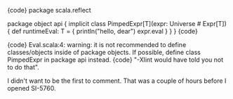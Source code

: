 {code}
package scala.reflect

package object api {
  implicit class PimpedExpr[T](expr: Universe # Expr[T]) {
    def runtimeEval: T = {
      println("hello, dear")
      expr.eval
    }
  }
}
{code}

{code}
Eval.scala:4: warning: it is not recommended to define classes/objects inside of package objects.
If possible, define class PimpedExpr in package api instead.
{code}
"-Xlint would have told you not to do that".

I didn't want to be the first to comment.  That was a couple of hours before I opened SI-5760.
